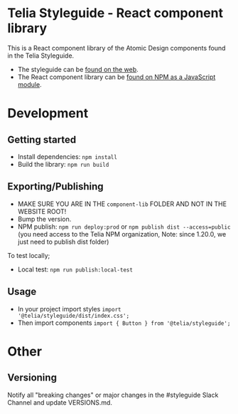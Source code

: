 # Telia Styleguide - React component library

This is a React component library of the Atomic Design components found in the Telia Styleguide.

- The styleguide can be [found on the web](http://telia-styleguide.herokuapp.com).
- The React component library can be [found on NPM as a JavaScript module](https://www.npmjs.com/package/@telia/styleguide).

# Development 

## Getting started

- Install dependencies: `npm install`
- Build the library: `npm run build`

## Exporting/Publishing

- MAKE SURE YOU ARE IN THE `component-lib` FOLDER AND NOT IN THE WEBSITE ROOT!
- Bump the version.
- NPM publish: `npm run deploy:prod` or `npm publish dist --access=public` (you need access to the Telia NPM organization, Note: since 1.20.0, we just need to publish dist folder)

To test locally;
- Local test: `npm run publish:local-test`

## Usage

- In your project import styles `import '@telia/styleguide/dist/index.css';`
- Then import components `import { Button } from '@telia/styleguide';`

# Other

## Versioning

Notify all "breaking changes" or major changes in the #styleguide Slack Channel and update VERSIONS.md.
